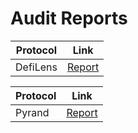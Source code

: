 # Audit Reports

| Protocol | Link |
| --- | --- |
| DefiLens | [Report](defilens/DefiLens-Audit-Report.pdf)|

| Protocol | Link |
| --- | --- |
| Pyrand | [Report](pyrand/Pyrand-Audit-Report.pdf)|